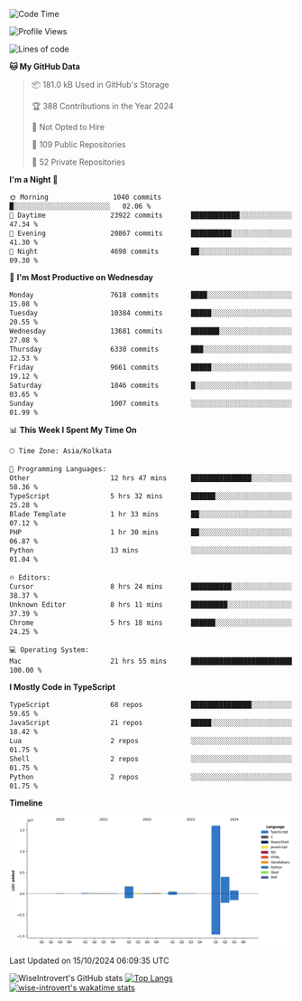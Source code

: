 <!--START_SECTION:waka-->
![Code Time](http://img.shields.io/badge/Code%20Time-1%2C667%20hrs%2041%20mins-blue)

![Profile Views](http://img.shields.io/badge/Profile%20Views-4-blue)

![Lines of code](https://img.shields.io/badge/From%20Hello%20World%20I%27ve%20Written-23.6%20million%20lines%20of%20code-blue)

**🐱 My GitHub Data** 

> 📦 181.0 kB Used in GitHub's Storage 
 > 
> 🏆 388 Contributions in the Year 2024
 > 
> 🚫 Not Opted to Hire
 > 
> 📜 109 Public Repositories 
 > 
> 🔑 52 Private Repositories 
 > 
**I'm a Night 🦉** 

```text
🌞 Morning                1040 commits        █░░░░░░░░░░░░░░░░░░░░░░░░   02.06 % 
🌆 Daytime                23922 commits       ████████████░░░░░░░░░░░░░   47.34 % 
🌃 Evening                20867 commits       ██████████░░░░░░░░░░░░░░░   41.30 % 
🌙 Night                  4698 commits        ██░░░░░░░░░░░░░░░░░░░░░░░   09.30 % 
```
📅 **I'm Most Productive on Wednesday** 

```text
Monday                   7618 commits        ████░░░░░░░░░░░░░░░░░░░░░   15.08 % 
Tuesday                  10384 commits       █████░░░░░░░░░░░░░░░░░░░░   20.55 % 
Wednesday                13681 commits       ███████░░░░░░░░░░░░░░░░░░   27.08 % 
Thursday                 6330 commits        ███░░░░░░░░░░░░░░░░░░░░░░   12.53 % 
Friday                   9661 commits        █████░░░░░░░░░░░░░░░░░░░░   19.12 % 
Saturday                 1846 commits        █░░░░░░░░░░░░░░░░░░░░░░░░   03.65 % 
Sunday                   1007 commits        ░░░░░░░░░░░░░░░░░░░░░░░░░   01.99 % 
```


📊 **This Week I Spent My Time On** 

```text
🕑︎ Time Zone: Asia/Kolkata

💬 Programming Languages: 
Other                    12 hrs 47 mins      ███████████████░░░░░░░░░░   58.36 % 
TypeScript               5 hrs 32 mins       ██████░░░░░░░░░░░░░░░░░░░   25.28 % 
Blade Template           1 hr 33 mins        ██░░░░░░░░░░░░░░░░░░░░░░░   07.12 % 
PHP                      1 hr 30 mins        ██░░░░░░░░░░░░░░░░░░░░░░░   06.87 % 
Python                   13 mins             ░░░░░░░░░░░░░░░░░░░░░░░░░   01.04 % 

🔥 Editors: 
Cursor                   8 hrs 24 mins       ██████████░░░░░░░░░░░░░░░   38.37 % 
Unknown Editor           8 hrs 11 mins       █████████░░░░░░░░░░░░░░░░   37.39 % 
Chrome                   5 hrs 18 mins       ██████░░░░░░░░░░░░░░░░░░░   24.25 % 

💻 Operating System: 
Mac                      21 hrs 55 mins      █████████████████████████   100.00 % 
```

**I Mostly Code in TypeScript** 

```text
TypeScript               68 repos            ███████████████░░░░░░░░░░   59.65 % 
JavaScript               21 repos            █████░░░░░░░░░░░░░░░░░░░░   18.42 % 
Lua                      2 repos             ░░░░░░░░░░░░░░░░░░░░░░░░░   01.75 % 
Shell                    2 repos             ░░░░░░░░░░░░░░░░░░░░░░░░░   01.75 % 
Python                   2 repos             ░░░░░░░░░░░░░░░░░░░░░░░░░   01.75 % 
```



**Timeline**

![Lines of Code chart](https://raw.githubusercontent.com/wise-introvert/wise-introvert/master/assets/bar_graph.png)


 Last Updated on 15/10/2024 06:09:35 UTC
<!--END_SECTION:waka-->

![WiseIntrovert's GitHub stats](https://github-readme-stats.vercel.app/api?username=wise-introvert&count_private=true&show_icons=true)
[![Top Langs](https://github-readme-stats.vercel.app/api/top-langs/?username=wise-introvert&langs_count=10)](https://github.com/anuraghazra/github-readme-stats)
[![wise-introvert's wakatime stats](https://github-readme-stats.vercel.app/api/wakatime?username=wiseintrovert)](https://github.com/anuraghazra/github-readme-stats)
